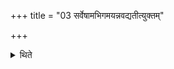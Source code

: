 +++
title = "03 सर्वेषामभिगमयन्नवद्यतीत्युक्तम्"

+++

<details><summary>थिते</summary>

सर्वेषामभिगमयन्नवद्यतीत्युक्तम् ३
</details>

